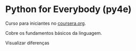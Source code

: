 # Python for Everybody (py4e)

Curso para iniciantes no [coursera.org](https://www.coursera.org/learn/python/home/welcome). 

Cobre os fundamentos básicos da linguagem.

Visualizar diferenças